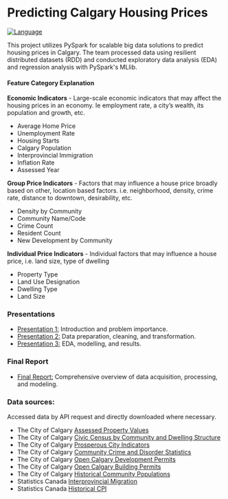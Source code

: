 # Predicting Calgary Housing Prices

[![Language](https://img.shields.io/badge/language-PySpark-blue.svg)](https://www.python.org/)

This project utilizes PySpark for scalable big data solutions to predict housing prices in Calgary. The team processed data using resilient distributed datasets (RDD) and conducted exploratory data analysis (EDA) and regression analysis with PySpark's MLlib.

#### Feature Category Explanation

**Economic Indicators** - Large-scale economic indicators that may affect the housing prices in an economy. Ie employment rate, a city’s wealth, its population and growth, etc.

-   Average Home Price
-   Unemployment Rate
-   Housing Starts
-   Calgary Population
-   Interprovincial Immigration
-   Inflation Rate
-   Assessed Year

**Group Price Indicators** - Factors that may influence a house price broadly based on other, location based factors. i.e. neighborhood, density, crime rate, distance to downtown, desirability, etc.

-   Density by Community
-   Community Name/Code
-   Crime Count
-   Resident Count
-   New Development by Community

**Individual Price Indicators** - Individual factors that may influence a house price, i.e. land size, type of dwelling

-   Property Type
-   Land Use Designation
-   Dwelling Type
-   Land Size

### Presentations

-   [Presentation 1:](./Presentation%201.pdf) Introduction and problem importance.
-   [Presentation 2:](./Presentation%202.pdf) Data preparation, cleaning, and transformation.
-   [Presentation 3:](./Presentation%203.pdf) EDA, modelling, and results.

### Final Report

-   [Final Report:](./Final%20Report.pdf) Comprehensive overview of data acquisition, processing, and modeling.

### Data sources:

Accessed data by API request and directly downloaded where necessary.

-   The City of Calgary [Assessed Property Values](https://data.calgary.ca/Government/Historical-Property-Assessments-Parcel-/4ur7-wsgc)
-   The City of Calgary [Civic Census by Community and Dwelling Structure](https://data.calgary.ca/Demographics/Civic-Census-by-Community-and-Dwelling-Structure/set9-futw)
-   The City of Calgary [Prosperous City Indicators](https://data.calgary.ca/Government/Prosperous-City-Indicators/nbta-7ws9/about_data)
-   The City of Calgary [Community Crime and Disorder Statistics](https://data.calgary.ca/Health-and-Safety/Community-Crime-and-Disorder-Statistics-2012-2019-/848s-4m4z)
-   The City of Calgary [Open Calgary Development Permits](https://data.calgary.ca/Business-and-Economic-Activity/Development-Permits/6933-unw5/about_data)
-   The City of Calgary [Open Calgary Building Permits](https://data.calgary.ca/Business-and-Economic-Activity/Building-Permits/c2es-76ed/about_data)
-   The City of Calgary [Historical Community Populations](https://data.calgary.ca/Demographics/Historical-Community-Populations/jtpc-xgsh)
-   Statistics Canada [Interprovincial Migration](https://www150.statcan.gc.ca/t1/tbl1/en/tv.action?pid=1710002201)
-   Statistics Canada [Historical CPI](https://www150.statcan.gc.ca/t1/tbl1/en/tv.action?pid=1810025901)

